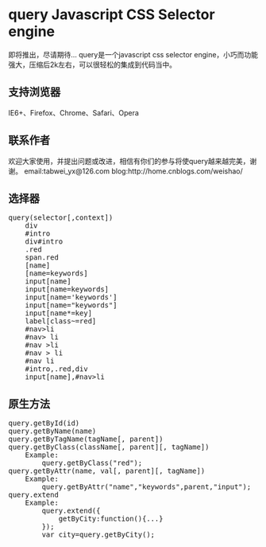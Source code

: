 query Javascript CSS Selector engine
====================================

即将推出，尽请期待...
    query是一个javascript css selector engine，小巧而功能强大，压缩后2k左右，可以很轻松的集成到代码当中。

<h2>支持浏览器</h2>
    IE6+、Firefox、Chrome、Safari、Opera

<h2>联系作者</h2>
    欢迎大家使用，并提出问题或改进，相信有你们的参与将使query越来越完美，谢谢。   
    email:tabwei_yx@126.com
    blog:http://home.cnblogs.com/weishao/

<h2>选择器</h2>
<pre>
query(selector[,context])
    div
    #intro
    div#intro                    
    .red                
    span.red
    [name] 
    [name=keywords]          
    input[name]                
    input[name=keywords]
    input[name='keywords']
    input[name="keywords"]                
    input[name*=key]
    label[class~=red]
    #nav>li
    #nav> li
    #nav >li
    #nav > li
    #nav li
    #intro,.red,div
    input[name],#nav>li    
</pre>

<h2>原生方法</h2>   
<pre>
query.getById(id)
query.getByName(name)
query.getByTagName(tagName[, parent])
query.getByClass(className[, parent][, tagName])
    Example:
        query.getByClass("red");
query.getByAttr(name, val[, parent][, tagName])
    Example:
        query.getByAttr("name","keywords",parent,"input");                                    
query.extend
    Example:
        query.extend({                       
            getByCity:function(){...}
        });
        var city=query.getByCity();
</pre>
